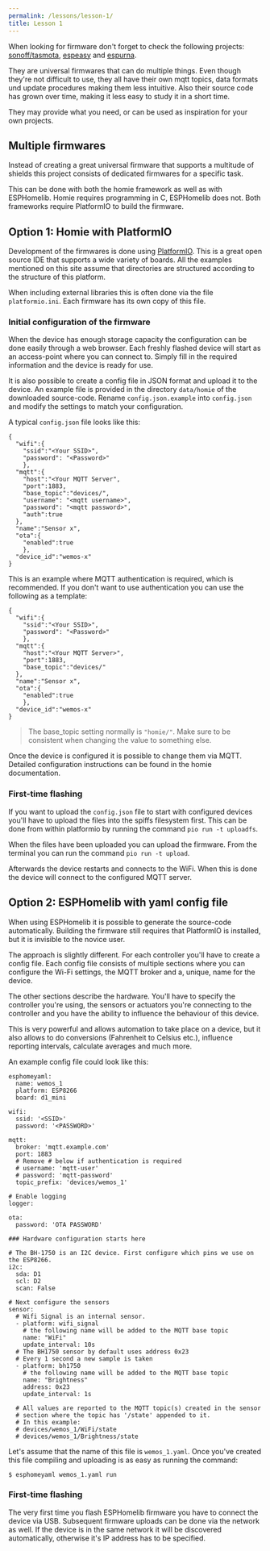 ```yaml
---
permalink: /lessons/lesson-1/
title: Lesson 1
---
```

When looking for firmware don't forget to check the following projects:
[sonoff/tasmota](https://github.com/arendst/Sonoff-Tasmota/tree/development/sonoff),
[espeasy](https://www.letscontrolit.com/wiki/index.php/ESPEasy) and
[espurna](https://bitbucket.org/xoseperez/espurna).

They are universal firmwares that can do multiple things. Even though they're not difficult to use, they all have their own mqtt topics, data formats und update procedures making them less intuitive. Also their source code has grown over time, making it less easy to study it in a short time.

They may provide what you need, or can be used as inspiration for your own projects.

## Multiple firmwares
Instead of creating a great universal firmware that supports a multitude of shields this project consists of dedicated firmwares for a specific task.

This can be done with both the homie framework as well as with ESPHomelib. Homie requires programming in C, ESPHomelib does not. Both frameworks require PlatformIO to build the firmware.

## Option 1: Homie with PlatformIO
Development of the firmwares is done using [PlatformIO](https://platformio.org). This is a great open source IDE that supports a wide variety of boards. All the examples mentioned on this site assume that directories are structured according to the structure of this
platform.

When including external libraries this is often done via the file
`platformio.ini`. Each firmware has its own copy of this file.

### Initial configuration of the firmware

When the device has enough storage capacity the configuration can be done easily through a web browser. Each freshly flashed device will start as an access-point where you can connect to. Simply fill in the required information and the device is ready for use.

It is also possible to create a config file in JSON format and upload it to the device. An example file is provided in the directory `data/homie` of the downloaded source-code. Rename `config.json.example` into `config.json` and modify the settings to match your configuration.

A typical `config.json` file looks like this:

```
{
  "wifi":{
    "ssid":"<Your SSID>",
    "password": "<Password>"
    },
  "mqtt":{
    "host":"<Your MQTT Server",
    "port":1883,
    "base_topic":"devices/",
    "username": "<mqtt username>",
    "password": "<mqtt password>",
    "auth":true
  },
  "name":"Sensor x",
  "ota":{
    "enabled":true
    },
  "device_id":"wemos-x"
}
```

This is an example where MQTT authentication is required, which is recommended.
If you don't want to use authentication you can use the following as a template:

```
{
  "wifi":{
    "ssid":"<Your SSID>",
    "password": "<Password>"
    },
  "mqtt":{
    "host":"<Your MQTT Server>",
    "port":1883,
    "base_topic":"devices/"
  },
  "name":"Sensor x",
  "ota":{
    "enabled":true
    },
  "device_id":"wemos-x"
}
```

>   The base_topic setting normally is `"homie/"`. Make sure to be consistent when changing the value to something else.

Once the device is configured it is possible to change them via MQTT. Detailed configuration instructions can be found in the homie documentation.

### First-time flashing
If you want to upload the `config.json` file to start with configured devices you'll have to upload the files into the spiffs filesystem first. This can be done from within platformio by running the command `pio run -t uploadfs`.

When the files have been uploaded you can upload the firmware. From the terminal you can run the command `pio run -t upload`.

Afterwards the device restarts and connects to the WiFi. When this is done the device will connect to the configured MQTT server.

## Option 2: ESPHomelib with yaml config file
When using ESPHomelib it is possible to generate the source-code automatically. Building the firmware still requires that PlatformIO is installed, but it is invisible to the novice user.

The approach is slightly different. For each controller you'll have to create a config file. Each config file consists of multiple sections where you can configure the Wi-Fi settings, the MQTT broker and a, unique, name for the device.

The other sections describe the hardware. You'll have to specify the controller you're using, the sensors or actuators you're connecting to the controller and you have the ability to influence the behaviour of this device. 

This is very powerful and allows automation to take place on a device, but it also allows to do conversions (Fahrenheit to Celsius etc.), influence reporting intervals, calculate averages and much more.

An example config file could look like this:

```
esphomeyaml:
  name: wemos_1
  platform: ESP8266
  board: d1_mini

wifi:
  ssid: '<SSID>'
  password: '<PASSWORD>'

mqtt:
  broker: 'mqtt.example.com'
  port: 1883
  # Remove # below if authentication is required
  # username: 'mqtt-user'
  # password: 'mqtt-password'
  topic_prefix: 'devices/wemos_1'

# Enable logging
logger:

ota:
  password: 'OTA PASSWORD'

### Hardware configuration starts here

# The BH-1750 is an I2C device. First configure which pins we use on the ESP8266.
i2c:
  sda: D1
  scl: D2
  scan: False

# Next configure the sensors
sensor:
  # Wifi Signal is an internal sensor.
  - platform: wifi_signal
    # the following name will be added to the MQTT base topic
    name: "WiFi"
    update_interval: 10s
  # The BH1750 sensor by default uses address 0x23
  # Every 1 second a new sample is taken
  - platform: bh1750
    # the following name will be added to the MQTT base topic
    name: "Brightness"
    address: 0x23
    update_interval: 1s
    
  # All values are reported to the MQTT topic(s) created in the sensor
  # section where the topic has '/state' appended to it.
  # In this example:
  # devices/wemos_1/WiFi/state
  # devices/wemos_1/Brightness/state
```

Let's assume that the name of this file is `wemos_1.yaml`. Once you've created this file compiling and uploading is as easy as running the command:

`$ esphomeyaml wemos_1.yaml run`

### First-time flashing
The very first time you flash ESPHomelib firmware you have to connect the device via USB.
Subsequent firmware uploads can be done via the network as well. If the device is in the same network it will be discovered automatically, otherwise it's IP address has to be specified.

